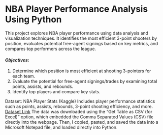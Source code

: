 # NBA Player Performance Analysis Using Python
This project explores NBA player performance using data analysis and visualization techniques. It identifies the most efficient 3-point shooters by position, evaluates potential free-agent signings based on key metrics, and compares top performers across the league.
#### *Objectives:*
1. Determine which position is most efficient at shooting 3-pointers for each team.
2. Evaluate the potential for free-agent signings/trades by examining total points, assists, and rebounds.
3. Identify top players and compare key stats.

Dataset: NBA Player Stats (Kaggle)
Includes player performance statistics such as points, assists, rebounds, 3-point shooting efficiency, and more.
[Dataset Link](https://www.basketball-reference.com/leagues/NBA_2024_totals.html)
The data was downloaded using the “Get Table as CSV (for Excel)” option, which embedded the Comma Separated Values (CSV) file directly into the webpage. Then, I copied, pasted, and saved the data into a Microsoft Notepad file, and loaded directly into Python.
